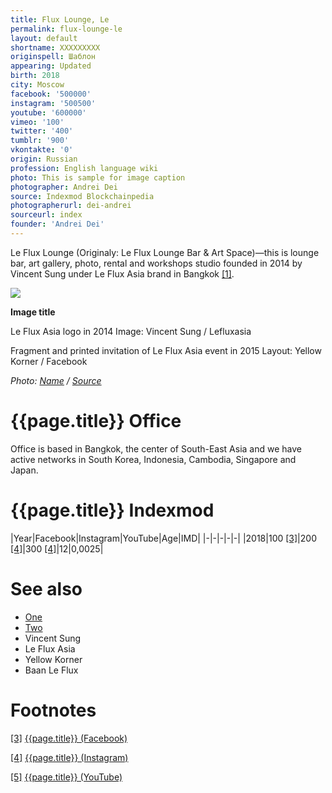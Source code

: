 ```yaml
---
title: Flux Lounge, Le
permalink: flux-lounge-le
layout: default
shortname: XXXXXXXXX
originspell: Шаблон
appearing: Updated
birth: 2018
city: Moscow
facebook: '500000'
instagram: '500500'
youtube: '600000'
vimeo: '100'
twitter: '400'
tumblr: '900'
vkontakte: '0'
origin: Russian
profession: English language wiki
photo: This is sample for image caption
photographer: Andrei Dei
source: Indexmod Blockchainpedia
photographerurl: dei-andrei
sourceurl: index
founder: 'Andrei Dei'
---
```


Le Flux Lounge (Originaly: Le Flux Lounge Bar & Art Space)—this is lounge bar, art gallery, photo, rental and workshops studio founded in 2014 by Vincent Sung under Le Flux Asia brand in Bangkok <span id="a1">[\[1\]](#f1)</span>.

![](/encyclopedia/images/image-name.jpg)

**Image title**

Le Flux Asia logo in 2014
Image: Vincent Sung / Lefluxasia

Fragment and printed invitation of Le Flux Asia event in 2015
Layout: Yellow Korner / Facebook

*Photo: [Name](index) / [Source](index)*

# {{page.title}} Office

Office is based in Bangkok, the center of South-East Asia and we have active networks in South Korea, Indonesia, Cambodia, Singapore and Japan.

# {{page.title}} Indexmod

|Year|Facebook|Instagram|YouTube|Age|IMD|
|-|-|-|-|-|
|2018|100 <span id="a3">[\[3\]](#f3)</span>|200 <span id="a4">[\[4\]](#f4)</span>|300 <span id="a4">[\[4\]](#f4)</span>|12|0,0025|


# See also

+ [One](index)
+ [Two](index)
+ Vincent Sung
+ Le Flux Asia
+ Yellow Korner
+ Baan Le Flux

# Footnotes

[[3]](#a3) <span id="f3"></span> [{{page.title}} (Facebook)](index)

[[4]](#a4) <span id="f4"></span> [{{page.title}} (Instagram)](index)

[[5]](#a5) <span id="f5"></span> [{{page.title}} (YouTube)](index)
